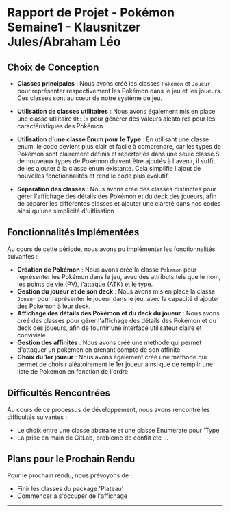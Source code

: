 # Rapport de Projet - Pokémon Semaine1 - Klausnitzer Jules/Abraham Léo

## Choix de Conception
- **Classes principales** : Nous avons créé les classes `Pokemon` et `Joueur` pour représenter respectivement les Pokémon dans le jeu et les joueurs. Ces classes sont au cœur de notre système de jeu.

- **Utilisation de classes utilitaires** : Nous avons également mis en place une classe utilitaire `Utils` pour générer des valeurs aléatoires pour les caractéristiques des Pokémon.

- **Utilisation d'une classe Enum pour le Type** : En utilisant une classe enum, le code devient plus clair et facile à comprendre, car les types de Pokémon sont clairement définis et répertoriés dans une seule classe.Si de nouveaux types de Pokémon doivent être ajoutés à l'avenir, il suffit de les ajouter à la classe enum existante. Cela simplifie l'ajout de nouvelles fonctionnalités et rend le code plus évolutif.

- **Séparation des classes** : Nous avons créé des classes distinctes pour gérer l'affichage des détails des Pokémon et du deck des joueurs, afin de séparer les différentes classes et ajouter une clareté dans nos codes ainsi qu'une simplicité d'uitlisation

## Fonctionnalités Implémentées

Au cours de cette période, nous avons pu implémenter les fonctionnalités suivantes :

- **Création de Pokémon** : Nous avons créé la classe `Pokemon` pour représenter les Pokémon dans le jeu, avec des attributs tels que le nom, les points de vie (PV), l'attaque (ATK) et le type.
- **Gestion du joueur et de son deck** : Nous avons mis en place la classe `Joueur` pour représenter le joueur dans le jeu, avec la capacité d'ajouter des Pokémon à leur deck.
- **Affichage des détails des Pokémon et du deck du joueur** : Nous avons créé des classes pour gérer l'affichage des détails des Pokémon et du deck des joueurs, afin de fournir une interface utilisateur claire et conviviale.
- **Gestion des affinités** : Nous avons créé une methode qui permet d'attaquer un pokemon en prenant compte de son affinité
- **Choix du 1er joueur** : Nous avons également créé une methode qui permet de choisir aléatoirement le 1er joueur ainsi que de remplir une liste de Pokemon en fonction de l'ordre
## Difficultés Rencontrées

Au cours de ce processus de développement, nous avons rencontré les difficultés suivantes :
- Le choix entre une classe abstraite et une classe Enumerate pour 'Type'
- La prise en main de GitLab, problème de conflit etc ...
## Plans pour le Prochain Rendu

Pour le prochain rendu, nous prévoyons de :
- Finir les classes du package 'Plateau'
- Commencer à s'occuper de l'affichage
---

